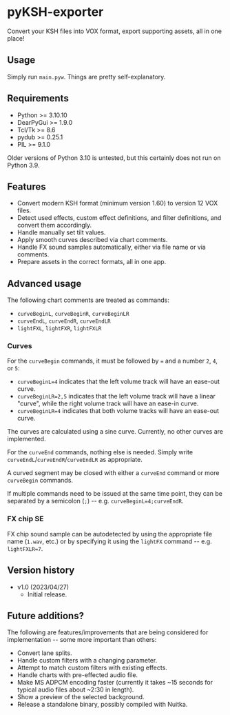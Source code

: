 # pyKSH-exporter

Convert your KSH files into VOX format, export supporting assets, all in one place!

## Usage

Simply run `main.pyw`. Things are pretty self-explanatory.

## Requirements

- Python >= 3.10.10
- DearPyGui >= 1.9.0
- Tcl/Tk >= 8.6
- pydub >= 0.25.1
- PIL >= 9.1.0

Older versions of Python 3.10 is untested, but this certainly does not run on Python 3.9.

## Features

- Convert modern KSH format (minimum version 1.60) to version 12 VOX files.
- Detect used effects, custom effect definitions, and filter definitions, and convert them accordingly.
- Handle manually set tilt values.
- Apply smooth curves described via chart comments.
- Handle FX sound samples automatically, either via file name or via comments.
- Prepare assets in the correct formats, all in one app.

## Advanced usage

The following chart comments are treated as commands:
- `curveBeginL`, `curveBeginR`, `curveBeginLR`
- `curveEndL`, `curveEndR`, `curveEndLR`
- `lightFXL`, `lightFXR`, `lightFXLR`

### Curves

For the `curveBegin` commands, it must be followed by `=` and a number `2`, `4`, or `5`:
- `curveBeginL=4` indicates that the left volume track will have an ease-out curve.
- `curveBeginLR=2,5` indicates that the left volume track will have a linear "curve", while the right volume track will have an ease-in curve.
- `curveBeginLR=4` indicates that both volume tracks will have an ease-out curve.

The curves are calculated using a sine curve. Currently, no other curves are implemented.

For the `curveEnd` commands, nothing else is needed. Simply write `curveEndL`/`curveEndR`/`curveEndLR` as appropriate.

A curved segment may be closed with either a `curveEnd` command or more `curveBegin` commands.

If multiple commands need to be issued at the same time point, they can be separated by a semicolon (`;`) -- e.g. `curveBeginL=4;curveEndR`.

### FX chip SE

FX chip sound sample can be autodetected by using the appropriate file name (`1.wav`, etc.) or by specifying it using the `lightFX` command -- e.g. `lightFXLR=7`.

## Version history

- v1.0 (2023/04/27)
  - Initial release.

## Future additions?

The following are features/improvements that are being considered for implementation -- some more important than others:
- Convert lane splits.
- Handle custom filters with a changing parameter.
- Attempt to match custom filters with existing effects.
- Handle charts with pre-effected audio file.
- Make MS ADPCM encoding faster (currently it takes ~15 seconds for typical audio files about ~2:30 in length).
- Show a preview of the selected background.
- Release a standalone binary, possibly compiled with Nuitka.
